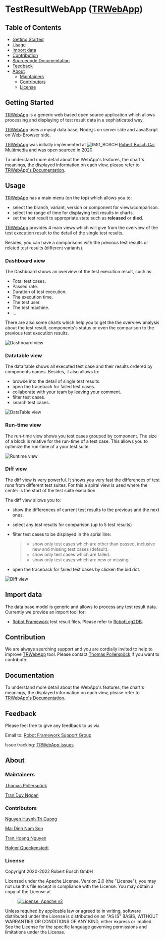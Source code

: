 # TestResultWebApp ([TRWebApp](https://github.com/test-fullautomation/testresultwebapp))

## Table of Contents

-   [Getting Started](#getting-started)
-   [Usage](#usage)
-   [Import data](#import-data)
-   [Contribution](#contribution)
-   [Sourcecode Documentation](#documentation)
-   [Feedback](#feedback)
-   [About](#about)
    -   [Maintainers](#maintainers)
    -   [Contributors](#contributors)
    -   [License](#license)

## Getting Started

[TRWebApp](https://github.com/test-fullautomation/testresultwebapp) is a
generic web based open source application which allows processing and
displaying of test result data in a sophisticated way.

[TRWebApp](https://github.com/test-fullautomation/testresultwebapp) uses
a mysql data base, Node,js on server side and JavaScript on Web-Browser
side.

[TRWebApp](https://github.com/test-fullautomation/testresultwebapp) was
initially implemented at
![IMG_BOSCH](packagedoc/additional_docs/pictures/Bosch-Logo-small.png)
[Robert Bosch Car
Multimedia](https://www.bosch.de/unser-unternehmen/bosch-in-deutschland/hildesheim)
and was open sourced in 2020.

To understand more detail about the WebApp\'s features, the chart\'s
meanings, the displayed information on each view, please refer to
[TRWebApp's
Documentation](https://github.com/test-fullautomation/testresultwebapp/blob/develop/TestResultWebApp/TestResultWebApp.pdf).

## Usage

[TRWebApp](https://github.com/test-fullautomation/testresultwebapp) has
a main menu (on the top) which allows you to:

-   select the branch, variant, version or component for
    views/comparison.
-   select the range of time for displaying test results in charts.
-   set the test result to appropriate state such as **released** or
    **died**.

[TRWebApp](https://github.com/test-fullautomation/testresultwebapp)
provides 4 main views which will give from the overview of the test
execution result to the detail of the single test results.

Besides, you can have a comparisons with the previous test results or
related test results (different variants).

### Dashboard view

The Dashboard shows an overview of the test execution result, such as:

-   Total test cases.
-   Passed rate.
-   Duration of test execution.
-   The execution time.
-   The test user.
-   The test machine.
-   \...

There are also some charts which help you to get the the overview
analysis about the test result, components\'s status or even the
comparison to the previous test execution results.

![Dashboard view](packagedoc/additional_docs/pictures/Dashboard.png)

### Datatable view

The data table shows all executed test case and their results ordered by
components names. Besides, it also allows to:

-   browse into the detail of single test results.
-   open the traceback for failed test cases.
-   collaborate with your team by leaving your comment.
-   filter test cases.
-   search test cases.

![DataTable view](packagedoc/additional_docs/pictures/DataTable.png)

### Run-time view

The run-time view shows you test cases grouped by component. The size of
a block is relative for the run-time of a test case. This allows you to
optimize the run-time of a your test suite.

![Runtime view](packagedoc/additional_docs/pictures/Runtime.png)

### Diff view

The diff view is very powerful. It shows you very fast the differences
of test runs from different test suites. For this a spiral view is used
where the center is the start of the test suite execution.

The diff view allows you to:

-   show the differences of current test results to the previous and the
    next ones.

-   select any test results for comparison (up to 5 test results)

-   filter test cases to be displayed in the sprial line:

    > -   show only test cases which are other than passed, inclusive
    >     new and missing test cases (default).
    > -   show only test cases which are failed.
    > -   show only test cases which are new or missing.

-   open the traceback for failed test cases by clicken the bid dot.

![Diff view](packagedoc/additional_docs/pictures/DiffView.png)

## Import data

The data base model is generic and allows to process any test result
data. Currently we provide an import tool for:

-   [Robot Framework](http://robotframework.org) test result files.
    Please refer to
    [RobotLog2DB](https://github.com/test-fullautomation/robotframework-robotlog2db).

## Contribution

We are always searching support and you are cordially invited to help to
improve
[TRWebApp](https://github.com/test-fullautomation/testresultwebapp)
tool. Please contact [Thomas
Pollerspöck](mailto:Thomas.Pollerspoeck@de.bosch.com) if you want to
contribute.

## Documentation

To understand more detail about the WebApp\'s features, the chart\'s
meanings, the displayed information on each view, please refer to
[TRWebApp's
Documentation](https://github.com/test-fullautomation/testresultwebapp/blob/develop/TestResultWebApp/TestResultWebApp.pdf).

## Feedback

Please feel free to give any feedback to us via

Email to: [Robot Framework Support
Group](mailto:hi_cm-ci1_robotframeworksupportgroup@bcn.bosch.com)

Issue tracking: [TRWebApp
Issues](https://github.com/test-fullautomation/testresultwebapp/issues)

## About

### Maintainers

[Thomas Pollerspöck](mailto:Thomas.Pollerspoeck@de.bosch.com)

[Tran Duy Ngoan](mailto:Ngoan.TranDuy@vn.bosch.com)

### Contributors

[Nguyen Huynh Tri Cuong](mailto:Cuong.NguyenHuynhTri@vn.bosch.com)

[Mai Dinh Nam Son](mailto:Son.MaiDinhNam@vn.bosch.com)

[Tran Hoang Nguyen](mailto:Nguyen.TranHoang@vn.bosch.com)

[Holger Queckenstedt](mailto:Holger.Queckenstedt@de.bosch.com)

### License

Copyright 2020-2022 Robert Bosch GmbH

Licensed under the Apache License, Version 2.0 (the \"License\"); you
may not use this file except in compliance with the License. You may
obtain a copy of the License at

> [![License: Apache
> v2](https://img.shields.io/pypi/l/robotframework.svg)](http://www.apache.org/licenses/LICENSE-2.0.html)

Unless required by applicable law or agreed to in writing, software
distributed under the License is distributed on an \"AS IS\" BASIS,
WITHOUT WARRANTIES OR CONDITIONS OF ANY KIND, either express or implied.
See the License for the specific language governing permissions and
limitations under the License.
